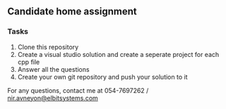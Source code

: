## Candidate home assignment

### Tasks
1. Clone this repository
2. Create a visual studio solution and create a seperate project for each cpp file
3. Answer all the questions 
4. Create your own git repository and push your solution to it

For any questions, contact me at 054-7697262 / nir.avneyon@elbitsystems.com
